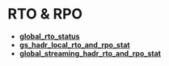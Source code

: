 # RTO & RPO<a name="ZH-CN_TOPIC_0000001196068077"></a>

-   **[global\_rto\_status](global_rto_status.md)**  
-   **[gs_hadr_local_rto_and_rpo_stat](gs_hadr_local_rto_and_rpo_stat.md)** 
-   **[global_streaming_hadr_rto_and_rpo_stat](global_streaming_hadr_rto_and_rpo_stat.md)** 


